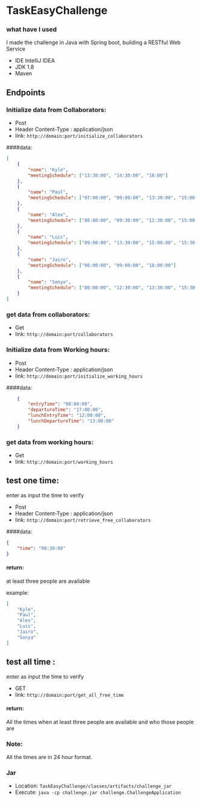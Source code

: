 # TaskEasyChallenge

### what have I used
I made the challenge in Java with Spring boot, building a  RESTful Web Service

* IDE IntelliJ IDEA
* JDK 1.8
* Maven


## Endpoints

### Initialize data from Collaborators:

* Post 
* Header Content-Type : application/json
* link: `http://domain:port/initialize_collaborators`

####data:
```json 
[
	{
		"name": "Kyle",
		"meetingSchedule": ["13:30:00", "14:30:00", "18:00"]
	},
	{
		"name": "Paul",
		"meetingSchedule": ["07:00:00", "09:00:00", "13:30:00", "15:00:00", "15:30:00"]		
	},
	{
		"name": "Alex",
		"meetingSchedule": ["08:00:00", "09:30:00", "12:30:00", "15:00:00"]
	},
	{
		"name": "Luis",
		"meetingSchedule": ["09:00:00", "13:30:00", "15:00:00", "15:30:00"]		
	},
	{
		"name": "Jairo",
		"meetingSchedule": ["08:00:00", "09:00:00", "18:00:00"]
	},
	{
		"name": "Sonya",
		"meetingSchedule": ["08:00:00", "12:30:00", "13:30:00", "15:30:00"]		
	}
] 
```

### get data from collaborators:
* Get 
* link: `http://domain:port/collaborators`

### Initialize data from Working hours:
* Post 
* Header Content-Type : application/json
* link: `http://domain:port/initialize_working_hours`

####data:
```json 
    {
        "entryTime": "08:00:00",
        "departureTime": "17:00:00",
        "lunchEntryTime": "12:00:00",
        "lunchDepartureTime": "13:00:00"
    }
```

### get data from working hours:
* Get 
* link: `http://domain:port/working_hours`

## test one time:
enter as input the time to verify
* Post 
* Header Content-Type : application/json
* link: `http://domain:port/retrieve_free_collaborators`

####data:
```json 
{
	"time": "08:30:00"
}
```
#### return:
at least three people are available

example:
```json 
[
    "Kyle",
    "Paul",
    "Alex",
    "Luis",
    "Jairo",
    "Sonya"
]
```

## test all time :
enter as input the time to verify
* GET 
* link: `http://domain:port/get_all_free_time`


#### return:
 All the times when at least three people are available and who those people are

### Note:
All the times are in 24 hour format.


### Jar

* Location: 
`TaskEasyChallenge/classes/artifacts/challenge_jar`
* Execute:
`java -cp challenge.jar challenge.ChallengeApplication`







